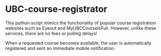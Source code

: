 # UBC-course-registrator
This python script mimics the functionality of popular course registration websites such as Eyeout and MyUBCCourseIsFull.
However, unlike these services, there are no fees or polling delays!

When a requested course becomes available, the user is automatically registered and sent an immediate mobile notification. 
